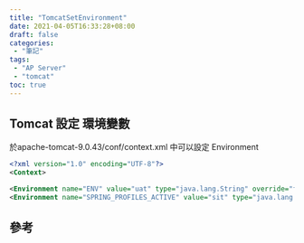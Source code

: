 ```yaml
---
title: "TomcatSetEnvironment"
date: 2021-04-05T16:33:28+08:00
draft: false
categories:
 - "筆記"
tags:
 - "AP Server"
 - "tomcat"
toc: true
---
```


## Tomcat 設定 環境變數
<!-- 簡介 -->
<!--more-->

於apache-tomcat-9.0.43/conf/context.xml 中可以設定 Environment


````xml
<?xml version="1.0" encoding="UTF-8"?>
<Context>

<Environment name="ENV" value="uat" type="java.lang.String" override="false"/>
<Environment name="SPRING_PROFILES_ACTIVE" value="sit" type="java.lang.String" override="false"/>

````

## 參考
